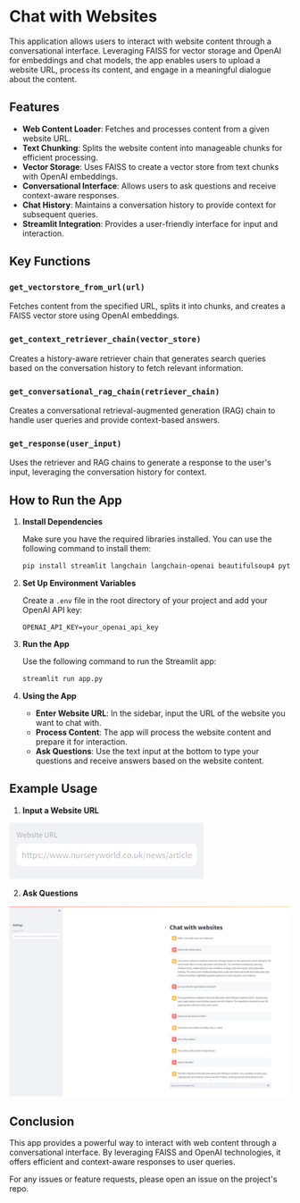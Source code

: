
# Chat with Websites

This application allows users to interact with website content through a conversational interface. Leveraging FAISS for vector storage and OpenAI for embeddings and chat models, the app enables users to upload a website URL, process its content, and engage in a meaningful dialogue about the content.

## Features

- **Web Content Loader**: Fetches and processes content from a given website URL.
- **Text Chunking**: Splits the website content into manageable chunks for efficient processing.
- **Vector Storage**: Uses FAISS to create a vector store from text chunks with OpenAI embeddings.
- **Conversational Interface**: Allows users to ask questions and receive context-aware responses.
- **Chat History**: Maintains a conversation history to provide context for subsequent queries.
- **Streamlit Integration**: Provides a user-friendly interface for input and interaction.

## Key Functions

### `get_vectorstore_from_url(url)`

Fetches content from the specified URL, splits it into chunks, and creates a FAISS vector store using OpenAI embeddings.

### `get_context_retriever_chain(vector_store)`

Creates a history-aware retriever chain that generates search queries based on the conversation history to fetch relevant information.

### `get_conversational_rag_chain(retriever_chain)`

Creates a conversational retrieval-augmented generation (RAG) chain to handle user queries and provide context-based answers.

### `get_response(user_input)`

Uses the retriever and RAG chains to generate a response to the user's input, leveraging the conversation history for context.

## How to Run the App

1. **Install Dependencies**

   Make sure you have the required libraries installed. You can use the following command to install them:
   
   ```sh
   pip install streamlit langchain langchain-openai beautifulsoup4 python-dotenv
   ```

2. **Set Up Environment Variables**

   Create a `.env` file in the root directory of your project and add your OpenAI API key:
   
   ```
   OPENAI_API_KEY=your_openai_api_key
   ```

3. **Run the App**

   Use the following command to run the Streamlit app:
   
   ```sh
   streamlit run app.py
   ```

4. **Using the App**

   - **Enter Website URL**: In the sidebar, input the URL of the website you want to chat with.
   - **Process Content**: The app will process the website content and prepare it for interaction.
   - **Ask Questions**: Use the text input at the bottom to type your questions and receive answers based on the website content.

## Example Usage

1. **Input a Website URL**

![alt text](image-1.png)


2. **Ask Questions**

![alt text](image.png)

## Conclusion

This app provides a powerful way to interact with web content through a conversational interface. By leveraging FAISS and OpenAI technologies, it offers efficient and context-aware responses to user queries.

For any issues or feature requests, please open an issue on the project's repo.